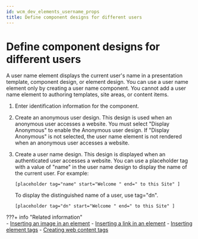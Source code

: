 ```yaml
---
id: wcm_dev_elements_username_props
title: Define component designs for different users
---
```


# Define component designs for different users


A user name element displays the current user's name in a presentation template, component design, or element design. You can use a user name element only by creating a user name component. You cannot add a user name element to authoring templates, site areas, or content items.

1.  Enter identification information for the component.

2.  Create an anonymous user design. This design is used when an anonymous user accesses a website. You must select "Display Anonymous" to enable the Anonymous user design. If "Display Anonymous" is not selected, the user name element is not rendered when an anonymous user accesses a website.

3.  Create a user name design. This design is displayed when an authenticated user accesses a website. You can use a placeholder tag with a value of "name" in the user name design to display the name of the current user. For example:

    ```
    [placeholder tag="name" start="Welcome " end=" to this Site" ]
    ```

    To display the distinguished name of a user, use tag="dn".

    ```
    [placeholder tag="dn" start="Welcome " end=" to this Site" ]
    ```


???+ info "Related information"  
    -   [Inserting an image in an element](../../../../wcm_artifacts/elements/element_designs/wcm_dev_elements_insert_image.md)
    -   [Inserting a link in an element](../../../../wcm_artifacts/elements/element_designs/wcm_dev_elements_insert_link.md)
    -   [Inserting element tags](../../../../wcm_artifacts/elements/element_designs/wcm_dev_elements_insert_tags.md)
    -   [Creating web content tags](../../../../wcm_artifacts/tags/creating_web_content_tags/index.md)

